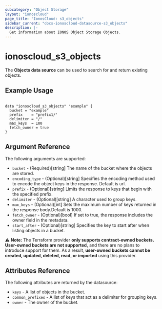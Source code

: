 ```yaml
---
subcategory: "Object Storage"
layout: "ionoscloud"
page_title: "IonosCloud: s3_objects"
sidebar_current: "docs-ionoscloud-datasource-s3_objects"
description: |-
  Get information about IONOS Object Storage Objects.
---
```


# ionoscloud_s3_objects

The **Objects data source** can be used to search for and return existing objects.

## Example Usage

```hcl

data "ionoscloud_s3_objects" "example" {
  bucket = "example"
  prefix    = "prefix1/"
  delimiter = "/"
  max_keys  = 100
  fetch_owner = true
}

 ```

## Argument Reference

The following arguments are supported:

- `bucket` - (Required)[string] The name of the bucket where the objects are stored.
- `encoding_type` - (Optional)[string] Specifies the encoding method used to encode the object keys in the response. Default is url.
- `prefix` - (Optional)[string] Limits the response to keys that begin with the specified prefix.
- `delimiter` - (Optional)[string] A character used to group keys.
- `max_keys` - (Optional)[int] Sets the maximum number of keys returned in the response body.Default is 1000.
- `fetch_owner` - (Optional)[bool] If set to true, the response includes the owner field in the metadata.
- `start_after` - (Optional)[string] Specifies the key to start after when listing objects in a bucket.

⚠️ **Note:** The Terraform provider **only supports contract-owned buckets. User-owned buckets are not supported,** and there are no plans to introduce support for them. As a result, **user-owned buckets cannot be created, updated, deleted, read, or imported** using this provider.


## Attributes Reference

The following attributes are returned by the datasource:

- `keys` - A list of objects in the bucket.
- `common_prefixes` - A list of keys that act as a delimiter for grouping keys.
- `owner` - The owner of the bucket.